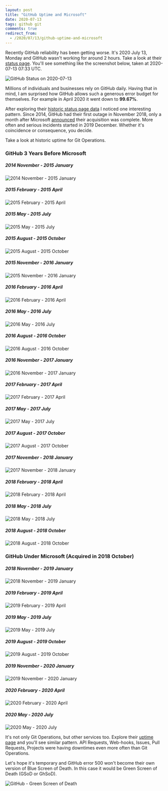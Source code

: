 ```yaml
---
layout: post
title: "GitHub Uptime and Microsoft"
date: 2020-07-13
tags: github git
comments: true
redirect_from:
  - /2020/07/13/github-uptime-and-microsoft
---
```


Recently GitHub reliability has been getting worse. It's 2020 July 13, Monday and GitHub wasn't working for around 2 hours. Take a look at their [status page](https://www.githubstatus.com). You'll see something like the screenshot below, taken at 2020-07-13 07:33 UTC.

![GitHub Status on 2020-07-13](/images/2020/github-2020-07-status.png)

Millions of individuals and businesses rely on GitHub daily. Having that in mind, I am surprised how GitHub allows such a generous error budget for themselves. For example in April 2020 it went down to **99.67%**.

After exploring their [historic status page data](https://www.githubstatus.com/uptime) I noticed one interesting pattern. Since 2014, GitHub had their first outage in November 2018, only a month after Microsoft [announced](https://blogs.microsoft.com/blog/2018/10/26/microsoft-completes-github-acquisition) their acquisition was complete. More often and serious incidents started in 2019 December. Whether it's coincidence or consequence, you decide.

Take a look at historic uptime for Git Operations.

### GitHub 3 Years Before Microsoft
##### 2014 November - 2015 January
![2014 November - 2015 January](/images/2020/github-2014-11.jpg)
##### 2015 February - 2015 April
![2015 February - 2015 April](/images/2020/github-2015-02.jpg)
##### 2015 May - 2015 July
![2015 May - 2015 July](/images/2020/github-2015-05.jpg)
##### 2015 August - 2015 October
![2015 August - 2015 October](/images/2020/github-2015-08.jpg)
##### 2015 November - 2016 January
![2015 November - 2016 January](/images/2020/github-2015-11.jpg)
##### 2016 February - 2016 April
![2016 February - 2016 April](/images/2020/github-2016-02.jpg)
##### 2016 May - 2016 July
![2016 May - 2016 July](/images/2020/github-2016-05.jpg)
##### 2016 August - 2016 October
![2016 August - 2016 October](/images/2020/github-2016-08.jpg)
##### 2016 November - 2017 January
![2016 November - 2017 January](/images/2020/github-2016-11.jpg)
##### 2017 February - 2017 April
![2017 February - 2017 April](/images/2020/github-2017-02.jpg)
##### 2017 May - 2017 July
![2017 May - 2017 July](/images/2020/github-2017-05.jpg)
##### 2017 August - 2017 October
![2017 August - 2017 October](/images/2020/github-2017-08.jpg)
##### 2017 November - 2018 January
![2017 November - 2018 January](/images/2020/github-2017-11.jpg)
##### 2018 February - 2018 April
![2018 February - 2018 April](/images/2020/github-2018-02.jpg)
##### 2018 May - 2018 July
![2018 May - 2018 July](/images/2020/github-2018-05.jpg)
##### 2018 August - 2018 October
![2018 August - 2018 October](/images/2020/github-2018-08.jpg)

### GitHub Under Microsoft (Acquired in 2018 October)
##### 2018 November - 2019 January
![2018 November - 2019 January](/images/2020/github-2018-11.jpg)
##### 2019 February - 2019 April
![2019 February - 2019 April](/images/2020/github-2019-02.jpg)
##### 2019 May - 2019 July
![2019 May - 2019 July](/images/2020/github-2019-05.jpg)
##### 2019 August - 2019 October
![2019 August - 2019 October](/images/2020/github-2019-08.jpg)
##### 2019 November - 2020 January
![2019 November - 2020 January](/images/2020/github-2019-11.jpg)
##### 2020 February - 2020 April
![2020 February - 2020 April](/images/2020/github-2020-02.jpg)
##### 2020 May - 2020 July
![2020 May - 2020 July](/images/2020/github-2020-05.jpg)

It's not only Git Operations, but other services too. Explore their [uptime page](https://www.githubstatus.com/uptime) and you'll see similar pattern. API Requests, Web-hooks, Issues, Pull Requests, Projects were having downtimes even more often than Git Operations.

Let's hope it's temporary and GitHub error 500 won't become their own version of Blue Screen of Death. In this case it would be Green Screen of Death (GSoD or GhSoD).

![GitHub - Green Screen of Death](/images/2020/github-2020-07-gsod.png)
